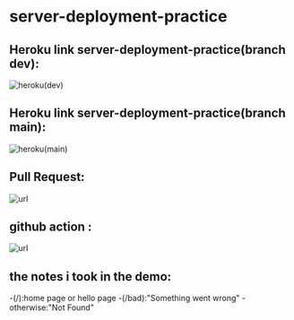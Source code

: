 # server-deployment-practice

## Heroku link server-deployment-practice(branch dev):
![heroku(dev)](https://sara-server-deploy-dev.herokuapp.com/)

## Heroku link server-deployment-practice(branch main):
![heroku(main)](https://sara-server-deploy-prod.herokuapp.com/)

## Pull Request:
![url](https://github.com/Saraaltaweel/server-deployment-practice/pull/1)

## github action :
![url](https://github.com/Saraaltaweel/server-deployment-practice/actions)

## the notes i took in the demo:
-(/):home page or hello page -(/bad):"Something went wrong" -otherwise:"Not Found"
